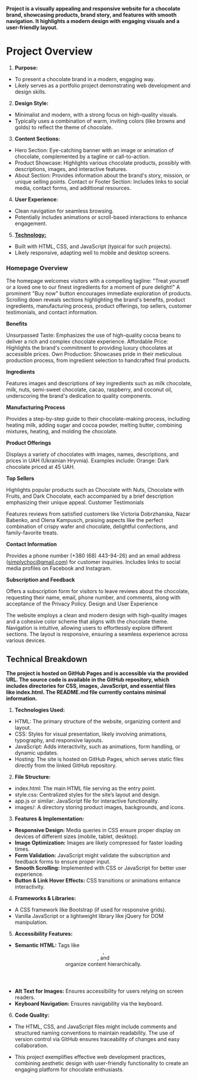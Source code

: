 **Project is a visually appealing and responsive website for a chocolate brand, showcasing products, brand story, and features with smooth navigation. It highlights a modern design with engaging visuals and a user-friendly layout.**

# Project Overview

1. **Purpose:**

- To present a chocolate brand in a modern, engaging way.
- Likely serves as a portfolio project demonstrating web development and design skills.

2. **Design Style:**

- Minimalist and modern, with a strong focus on high-quality visuals.
- Typically uses a combination of warm, inviting colors (like browns and golds) to reflect the theme of chocolate.

3. **Content Sections:**

- Hero Section: Eye-catching banner with an image or animation of chocolate, complemented by a tagline or call-to-action.
- Product Showcase: Highlights various chocolate products, possibly with descriptions, images, and interactive features.
- About Section: Provides information about the brand's story, mission, or unique selling points.
  Contact or Footer Section: Includes links to social media, contact forms, and additional resources.

4. **User Experience:**

- Clean navigation for seamless browsing.
- Potentially includes animations or scroll-based interactions to enhance engagement.

5. **<a href="#1">Technology:</a>**

- Built with HTML, CSS, and JavaScript (typical for such projects).
- Likely responsive, adapting well to mobile and desktop screens.

### Homepage Overview

The homepage welcomes visitors with a compelling tagline: "Treat yourself or a loved one to our finest ingredients for a moment of pure delight!" A prominent "Buy now" button encourages immediate exploration of products. Scrolling down reveals sections highlighting the brand's benefits, product ingredients, manufacturing process, product offerings, top sellers, customer testimonials, and contact information.

**Benefits**

Unsurpassed Taste: Emphasizes the use of high-quality cocoa beans to deliver a rich and complex chocolate experience.
Affordable Price: Highlights the brand's commitment to providing luxury chocolates at accessible prices.
Own Production: Showcases pride in their meticulous production process, from ingredient selection to handcrafted final products.

**Ingredients**

Features images and descriptions of key ingredients such as milk chocolate, milk, nuts, semi-sweet chocolate, cacao, raspberry, and coconut oil, underscoring the brand's dedication to quality components.

**Manufacturing Process**

Provides a step-by-step guide to their chocolate-making process, including heating milk, adding sugar and cocoa powder, melting butter, combining mixtures, heating, and molding the chocolate.

**Product Offerings**

Displays a variety of chocolates with images, names, descriptions, and prices in UAH (Ukrainian Hryvnia). Examples include: Orange: Dark chocolate priced at 45 UAH.

**Top Sellers**

Highlights popular products such as Chocolate with Nuts, Chocolate with Fruits, and Dark Chocolate, each accompanied by a brief description emphasizing their unique appeal.
Customer Testimonials

Features reviews from satisfied customers like Victoria Dobrzhanska, Nazar Babenko, and Olena Kampusch, praising aspects like the perfect combination of crispy wafer and chocolate, delightful confections, and family-favorite treats.

**Contact Information**

Provides a phone number (+380 (68) 443-94-26) and an email address (simplychoc@gmail.com) for customer inquiries.
Includes links to social media profiles on Facebook and Instagram.

**Subscription and Feedback**

Offers a subscription form for visitors to leave reviews about the chocolate, requesting their name, email, phone number, and comments, along with acceptance of the Privacy Policy.
Design and User Experience

The website employs a clean and modern design with high-quality images and a cohesive color scheme that aligns with the chocolate theme. Navigation is intuitive, allowing users to effortlessly explore different sections. The layout is responsive, ensuring a seamless experience across various devices.

## Technical Breakdown <section id="1"></section>

**The project is hosted on GitHub Pages and is accessible via the provided URL. The source code is available in the GitHub repository, which includes directories for CSS, images, JavaScript, and essential files like index.html. The README.md file currently contains minimal information.**

1. **Technologies Used:**

- HTML: The primary structure of the website, organizing content and layout.
- CSS: Styles for visual presentation, likely involving animations, typography, and responsive layouts.
- JavaScript: Adds interactivity, such as animations, form handling, or dynamic updates.
- Hosting: The site is hosted on GitHub Pages, which serves static files directly from the linked GitHub repository.

2. **File Structure:**

- index.html: The main HTML file serving as the entry point.
- style.css: Centralized styles for the site’s layout and design.
- app.js or similar: JavaScript file for interactive functionality.
- images/: A directory storing product images, backgrounds, and icons.

3. **Features & Implementation:**

- **Responsive Design:** Media queries in CSS ensure proper display on devices of different sizes (mobile, tablet, desktop).
- **Image Optimization:** Images are likely compressed for faster loading times.
- **Form Validation:** JavaScript might validate the subscription and feedback forms to ensure proper input.
- **Smooth Scrolling:** Implemented with CSS or JavaScript for better user experience.
- **Button & Link Hover Effects:** CSS transitions or animations enhance interactivity.

4. **Frameworks & Libraries:**

- A CSS framework like Bootstrap (if used for responsive grids).
- Vanilla JavaScript or a lightweight library like jQuery for DOM manipulation.

5. **Accessibility Features:**

- **Semantic HTML:** Tags like <header>, <section>, and <footer> organize content hierarchically.
- **Alt Text for Images:** Ensures accessibility for users relying on screen readers.
- **Keyboard Navigation:** Ensures navigability via the keyboard.

6. **Code Quality:**

- The HTML, CSS, and JavaScript files might include comments and structured naming conventions to maintain readability.
  The use of version control via GitHub ensures traceability of changes and easy collaboration.

- This project exemplifies effective web development practices, combining aesthetic design with user-friendly functionality to create an engaging platform for chocolate enthusiasts.

